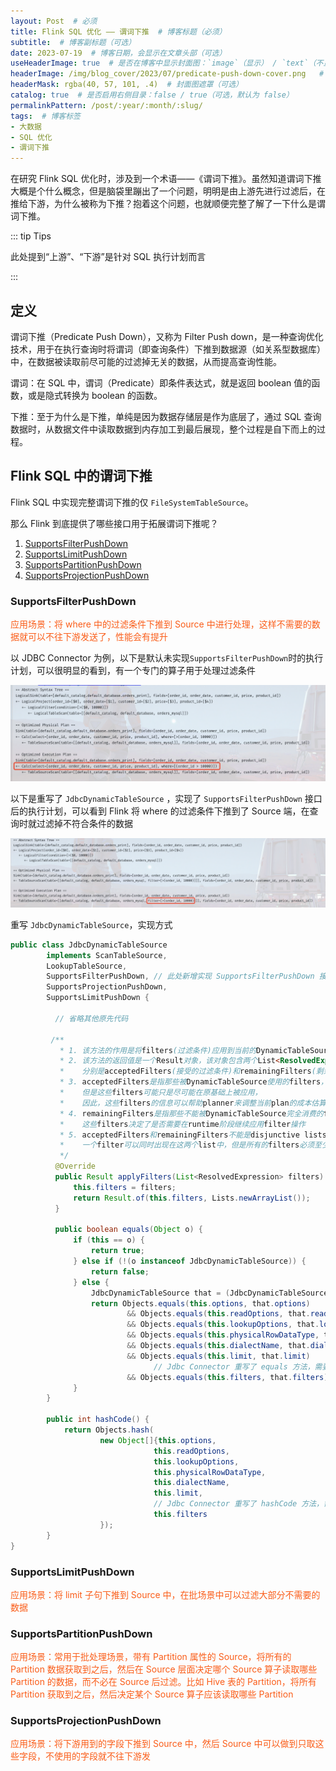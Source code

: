 ```yaml
---
layout: Post  # 必须
title: Flink SQL 优化 —— 谓词下推  # 博客标题（必须）
subtitle:  # 博客副标题（可选）
date: 2023-07-19  # 博客日期，会显示在文章头部（可选）
useHeaderImage: true  # 是否在博客中显示封面图：`image`（显示） / `text`（不显示）（可选，默认为 `text`）
headerImage: /img/blog_cover/2023/07/predicate-push-down-cover.png   # 博客封面图（必须，即使上一项选了 `text`，图片也需要在首页显示）
headerMask: rgba(40, 57, 101, .4)  # 封面图遮罩（可选）
catalog: true  # 是否启用右侧目录：false / true（可选，默认为 false）
permalinkPattern: /post/:year/:month/:slug/
tags:  # 博客标签
- 大数据
- SQL 优化
- 谓词下推
---
```


在研究 Flink SQL 优化时，涉及到一个术语——《谓词下推》。虽然知道谓词下推大概是个什么概念，但是脑袋里蹦出了一个问题，明明是由上游先进行过滤后，在推给下游，为什么被称为下推？抱着这个问题，也就顺便完整了解了一下什么是谓词下推。

::: tip Tips

此处提到“上游”、“下游”是针对 SQL 执行计划而言

:::

## 定义

谓词下推（Predicate Push Down），又称为 Filter Push down，是一种查询优化技术，用于在执行查询时将谓词（即查询条件）下推到数据源（如关系型数据库）中，在数据被读取前尽可能的过滤掉无关的数据，从而提高查询性能。

谓词：在 SQL 中，谓词（Predicate）即条件表达式，就是返回 boolean 值的函数，或是隐式转换为 boolean 的函数。

下推：至于为什么是下推，单纯是因为数据存储层是作为底层了，通过 SQL 查询数据时，从数据文件中读取数据到内存加工到最后展现，整个过程是自下而上的过程。

## Flink SQL 中的谓词下推

Flink SQL 中实现完整谓词下推的仅 `FileSystemTableSource`。

那么 Flink 到底提供了哪些接口用于拓展谓词下推呢？

1. [SupportsFilterPushDown](#supportsfilterpushdown)
2. [SupportsLimitPushDown](#supportslimitpushdown)
3. [SupportsPartitionPushDown](#supportspartitionpushdown)
4. [SupportsProjectionPushDown](#supportsprojectionpushdown)

### SupportsFilterPushDown

<p style="color: #fa5d19">应用场景：将 where 中的过滤条件下推到 Source 中进行处理，这样不需要的数据就可以不往下游发送了，性能会有提升</p>

<v-icon name='pr-times-circle' fill='#E84B3C' /> 以 JDBC Connector 为例，以下是默认未实现`SupportsFilterPushDown`时的执行计划，可以很明显的看到，有一个专门的算子用于处理过滤条件

![](./img/unpush-down-filter.png)

<v-icon name='pr-check-circle' fill='#31C46E' /> 以下是重写了 `JdbcDynamicTableSource` ，实现了 `SupportsFilterPushDown` 接口后的执行计划，可以看到 Flink 将 where 的过滤条件下推到了 Source 端，在查询时就过滤掉不符合条件的数据

![](./img/push-down-filter.png)

重写 `JdbcDynamicTableSource`，实现方式

```java
public class JdbcDynamicTableSource
        implements ScanTableSource,
        LookupTableSource,
        SupportsFilterPushDown, // 此处新增实现 SupportsFilterPushDown 接口
        SupportsProjectionPushDown,
        SupportsLimitPushDown {
          
          // 省略其他原先代码
          
         /**
           * 1. 该方法的作用是将filters(过滤条件)应用到当前的DynamicTableSource上
           * 2. 该方法的返回值是一个Result对象，该对象包含两个List<ResolvedExpression>类型的属性，
           *    分别是acceptedFilters(接受的过滤条件)和remainingFilters(剩余的过滤条件)
           * 3. acceptedFilters是指那些被DynamicTableSource使用的filters，
           *    但是这些filters可能只是尽可能在原基础上被应用，
           *    因此，这些filters的信息可以帮助planner来调整当前plan的成本估算
           * 4. remainingFilters是指那些不能被DynamicTableSource完全消费的filters，
           *    这些filters决定了是否需要在runtime阶段继续应用filter操作
           * 5. acceptedFilters和remainingFilters不能是disjunctive lists，
           *    一个filter可以同时出现在这两个list中，但是所有的filters必须至少出现在其中一个list中
           */
          @Override
          public Result applyFilters(List<ResolvedExpression> filters) {
              this.filters = filters;
              return Result.of(this.filters, Lists.newArrayList());
          }

          public boolean equals(Object o) {
              if (this == o) {
                  return true;
              } else if (!(o instanceof JdbcDynamicTableSource)) {
                  return false;
              } else {
                  JdbcDynamicTableSource that = (JdbcDynamicTableSource)o;
                  return Objects.equals(this.options, that.options)
                          && Objects.equals(this.readOptions, that.readOptions)
                          && Objects.equals(this.lookupOptions, that.lookupOptions)
                          && Objects.equals(this.physicalRowDataType, that.physicalRowDataType)
                          && Objects.equals(this.dialectName, that.dialectName)
                          && Objects.equals(this.limit, that.limit)
                    			// Jdbc Connector 重写了 equals 方法，需要加上新增的 filters 属性
                          && Objects.equals(this.filters, that.filters);
              }
        }

        public int hashCode() {
            return Objects.hash(
                    new Object[]{this.options,
                                this.readOptions,
                                this.lookupOptions,
                                this.physicalRowDataType,
                                this.dialectName,
                                this.limit,
                                // Jdbc Connector 重写了 hashCode 方法，需要加上新增的 filters 属性
                                this.filters
                    });
        }
}
```



### SupportsLimitPushDown

<p style="color: #fa5d19">应用场景：将 limit 子句下推到 Source 中，在批场景中可以过滤大部分不需要的数据</p>

### SupportsPartitionPushDown

<p style="color: #fa5d19">应用场景：常用于批处理场景，带有 Partition 属性的 Source，将所有的 Partition 数据获取到之后，然后在 Source 层面决定哪个 Source 算子读取哪些 Partition 的数据，而不必在 Source 后过滤。比如 Hive 表的 Partition，将所有 Partition 获取到之后，然后决定某个 Source 算子应该读取哪些 Partition</p>

### SupportsProjectionPushDown

<p style="color: #fa5d19">应用场景：将下游用到的字段下推到 Source 中，然后 Source 中可以做到只取这些字段，不使用的字段就不往下游发</p>









